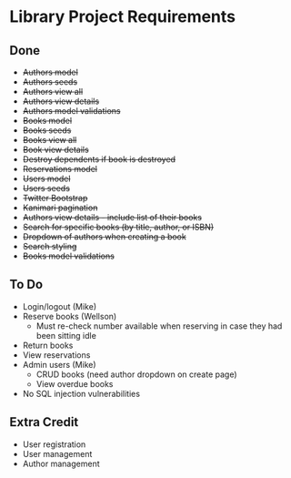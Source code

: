 # Library Project Requirements

## Done

* ~~Authors model~~
* ~~Authors seeds~~
* ~~Authors view all~~
* ~~Authors view details~~
* ~~Authors model validations~~
* ~~Books model~~
* ~~Books seeds~~
* ~~Books view all~~
* ~~Book view details~~
* ~~Destroy dependents if book is destroyed~~
* ~~Reservations model~~
* ~~Users model~~
* ~~Users seeds~~
* ~~Twitter Bootstrap~~
* ~~Kanimari pagination~~
* ~~Authors view details - include list of their books~~
* ~~Search for specific books (by title, author, or ISBN)~~
* ~~Dropdown of authors when creating a book~~
* ~~Search styling~~
* ~~Books model validations~~

## To Do

* Login/logout (Mike)
* Reserve books (Wellson)
  * Must re-check number available when reserving in case they had been sitting idle
* Return books
* View reservations
* Admin users (Mike)
  * CRUD books (need author dropdown on create page)
  * View overdue books
* No SQL injection vulnerabilities

## Extra Credit

* User registration
* User management
* Author management

